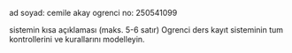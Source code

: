 ad soyad: cemile akay
ogrenci no: 250541099

sistemin kısa açıklaması (maks. 5-6 satır)
Ogrenci ders kayıt sisteminin tum kontrollerini ve kurallarını modelleyin.
